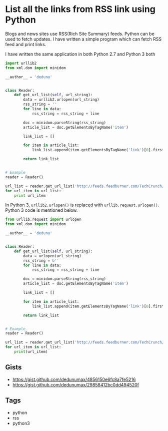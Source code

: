 # List all the links from RSS link using Python

Blogs and news sites use RSS(Rich Site Summary) feeds. Python can be used to fetch updates. I have written a simple program which can fetch RSS feed and print links.

I have written the same application in both Python 2.7 and Python 3 both

```python
import urllib2
from xml.dom import minidom

__author__ = 'dedunu'


class Reader:
    def get_url_list(self, url_string):
        data = urllib2.urlopen(url_string)
        rss_string = ''
        for line in data:
            rss_string = rss_string + line

        doc = minidom.parseString(rss_string)
        article_list = doc.getElementsByTagName('item')

        link_list = []

        for item in article_list:
            link_list.append(item.getElementsByTagName('link')[0].firstChild.data)

        return link_list


# Example
reader = Reader()

url_list = reader.get_url_list('http://feeds.feedburner.com/TechCrunch/')
for url_item in url_list:
    print url_item
```

In Python 3, `urllib2.urlopen()` is replaced with `urllib.request.urlopen()`. Python 3 code is mentioned below.

```python
from urllib.request import urlopen
from xml.dom import minidom

__author__ = 'dedunu'


class Reader:
    def get_url_list(self, url_string):
        data = urlopen(url_string)
        rss_string = b''
        for line in data:
            rss_string = rss_string + line

        doc = minidom.parseString(rss_string)
        article_list = doc.getElementsByTagName('item')

        link_list = []

        for item in article_list:
            link_list.append(item.getElementsByTagName('link')[0].firstChild.data)

        return link_list


# Example
reader = Reader()

url_list = reader.get_url_list('http://feeds.feedburner.com/TechCrunch/')
for url_item in url_list:
    print(url_item)
```

## Gists

- <https://gist.github.com/dedunumax/4856150e6fc8a7fe5216>
- <https://gist.github.com/dedunumax/29858412bc0dd494520f>

## Tags

- python
- rss
- python3
